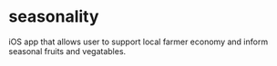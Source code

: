 # seasonality
iOS app that allows user to support local farmer economy and inform seasonal fruits and vegatables.
